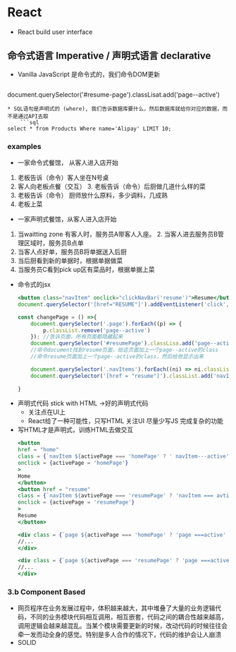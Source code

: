 # React
* React build user interface
## 命令式语言 Imperative / 声明式语言 declarative
* Vanilla JavaScript 是命令式的，我们命令DOM更新
    ```js
document.querySelector('#resume-page').classLisat.add('page--active')
```
* SQL语句是声明式的 (where), 我们告诉数据库要什么，然后数据库就给你对应的数据，而不是通过API去取
    ```sql
select * from Products Where name='Alipay' LIMIT 10;
```

### examples
* 一家命令式餐馆， 从客人进入店开始
1. 老板告诉（命令）客人坐在N号桌
2. 客人向老板点餐（交互）
    3. 老板告诉（命令）后厨做几道什么样的菜
4. 老板告诉（命令） 厨师放什么原料，多少调料，几成熟
5. 老板上菜
* 一家声明式餐馆，从客人进入店开始
1. 当waitting zone 有客人时，服务员A带客人入座。
    2. 当客人进去服务员B管理区域时，服务员B点单
3. 当客人点好单，服务员B将单据送入后厨
4. 当后厨看到新的单据时，根据单据做菜
5. 当服务员C看到pick up区有菜品时，根据单据上菜

* 命令式的jsx
    ```jsx
    <button class="navItem" onclick="clickNavBar('resume')">Resume</button>
    document.querySelector('[href="RESUME"]').addEventListener('click',changePage)
    
    const changePage = () =>{
        document.querySelector('.page').forEach((p) => {
            p.classList.remove('page--active')
        }); //告诉页面，所有页面都隐藏起来 
        document.querySelector('#resumePage').classLisa.add('page--active');
        //命令document找到resume页面，给这页面加上一个page--active的class
        //命令resume页面加上一个page--active的class，然后给他显示出来

        document.querySelector('.navItems').forEach((ni) => ni.classList.remove('navItem--active'));
        document.querySelector('[href = "resume"]').classList.add('navItem--active');
        
    }

    ```
* 声明式代码 stick with HTML ->好的声明式代码
    * 关注点在UI上
    * React给了一种可能性，只写HTML 关注UI 尽量少写JS 完成复杂的功能
* 写HTML才是声明式，训练HTML去做交互
    ```jsx
    <button
    href = "home"
    class = {`navItem ${activePage === 'homePage' ? ' navItem---active':''}`}
    onclick = {activePage = 'homePage'}
    >
    Home
    </button>
    <button href = "resume"
    class = {`navItem ${avtivePage === 'resumePage' ? 'navItem === avtive': ''}`}
    onclick = {activePage = 'resumePage'}
    >
    Resume
    </button>

    <div class = {`page ${activePage === 'homePage' ? 'page ===active' : ''}`}>
    //...
    </div>

    <div class = {`page ${activePage === 'resumePage' ? 'page ===active' : ''}`}>
    //...
    </div>
    ```



### 3.b Component Based
* 网页程序在业务发展过程中，体积越来越大，其中堆叠了大量的业务逻辑代码，不同的业务模块代码相互调用，相互嵌套，代码之间的耦合性越来越高，调用逻辑会越来越混乱。当某个模块需要更新的时候，改动代码的时候往往会牵一发而动全身的感觉。特别是多人合作的情况下，代码的维护会让人崩溃
* SOLID

